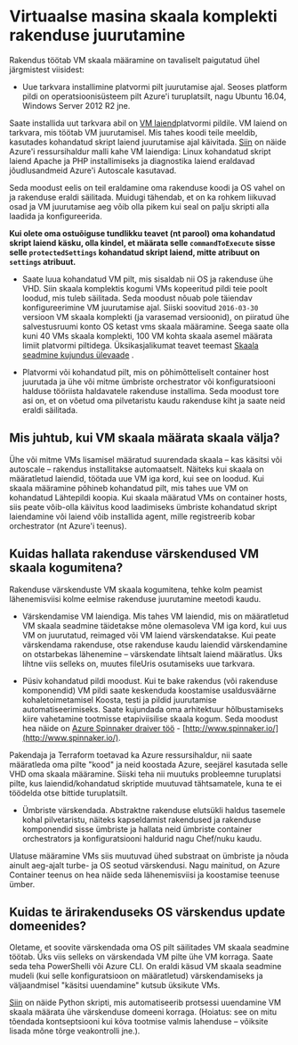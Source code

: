 <properties
    pageTitle="Rakenduse virtuaalse masina skaala komplekti juurutamine | Microsoft Azure'i"
    description="Virtuaalse masina skaala komplekti rakenduse juurutamine"
    services="virtual-machine-scale-sets"
    documentationCenter=""
    authors="gbowerman"
    manager="timlt"
    editor=""
    tags="azure-resource-manager"/>

<tags
    ms.service="virtual-machine-scale-sets"
    ms.workload="na"
    ms.tgt_pltfrm="na"
    ms.devlang="na"
    ms.topic="article"
    ms.date="08/26/2016"
    ms.author="guybo"/>

# <a name="deploy-an-app-on-virtual-machine-scale-sets"></a>Virtuaalse masina skaala komplekti rakenduse juurutamine

Rakendus töötab VM skaala määramine on tavaliselt paigutatud ühel järgmistest viisidest:

- Uue tarkvara installimine platvormi pilt juurutamise ajal. Seoses platform pildi on operatsioonisüsteem pilt Azure'i turuplatsilt, nagu Ubuntu 16.04, Windows Server 2012 R2 jne.

Saate installida uut tarkvara abil on [VM laiend](../virtual-machines/virtual-machines-windows-extensions-features.md)platvormi pildile. VM laiend on tarkvara, mis töötab VM juurutamisel. Mis tahes koodi teile meeldib, kasutades kohandatud skript laiend juurutamise ajal käivitada. [Siin](https://github.com/Azure/azure-quickstart-templates/tree/master/201-vmss-lapstack-autoscale) on näide Azure'i ressursihaldur malli kahe VM laiendiga: Linux kohandatud skript laiend Apache ja PHP installimiseks ja diagnostika laiend eraldavad jõudlusandmeid Azure'i Autoscale kasutavad.

Seda moodust eelis on teil eraldamine oma rakenduse koodi ja OS vahel on ja rakenduse eraldi säilitada. Muidugi tähendab, et on ka rohkem liikuvad osad ja VM juurutamise aeg võib olla pikem kui seal on palju skripti alla laadida ja konfigureerida.

**Kui olete oma ostuõiguse tundlikku teavet (nt parool) oma kohandatud skript laiend käsku, olla kindel, et määrata selle `commandToExecute` sisse selle `protectedSettings` kohandatud skript laiend, mitte atribuut on `settings` atribuut.**

- Saate luua kohandatud VM pilt, mis sisaldab nii OS ja rakenduse ühe VHD. Siin skaala komplektis kogumi VMs kopeeritud pildi teie poolt loodud, mis tuleb säilitada. Seda moodust nõuab pole täiendav konfigureerimine VM juurutamise ajal. Siiski soovitud `2016-03-30` versioon VM skaala komplekti (ja varasemad versioonid), on piiratud ühe salvestusruumi konto OS ketast vms skaala määramine. Seega saate olla kuni 40 VMs skaala komplekti, 100 VM kohta skaala asemel määrata limiit platvormi piltidega. Üksikasjalikumat teavet teemast [Skaala seadmine kujundus ülevaade](./virtual-machine-scale-sets-design-overview.md) .

- Platvormi või kohandatud pilt, mis on põhimõtteliselt container host juurutada ja ühe või mitme ümbriste orchestrator või konfiguratsiooni halduse tööriista haldavatele rakenduse installima. Seda moodust tore asi on, et on võetud oma pilvetaristu kaudu rakenduse kiht ja saate neid eraldi säilitada.

## <a name="what-happens-when-a-vm-scale-set-scales-out"></a>Mis juhtub, kui VM skaala määrata skaala välja?

Ühe või mitme VMs lisamisel määratud suurendada skaala – kas käsitsi või autoscale – rakendus installitakse automaatselt. Näiteks kui skaala on määratletud laiendid, töötada uue VM iga kord, kui see on loodud. Kui skaala määramine põhineb kohandatud pilt, mis tahes uue VM on kohandatud Lähtepildi koopia. Kui skaala määratud VMs on container hosts, siis peate võib-olla käivitus kood laadimiseks ümbriste kohandatud skript laiendamine või laiend võib installida agent, mille registreerib kobar orchestrator (nt Azure'i teenus).

## <a name="how-do-you-manage-application-updates-in-vm-scale-sets"></a>Kuidas hallata rakenduse värskendused VM skaala kogumitena?

Rakenduse värskenduste VM skaala kogumitena, tehke kolm peamist lähenemisviisi kolme eelmise rakenduse juurutamine meetodi kaudu.

* Värskendamise VM laiendiga. Mis tahes VM laiendid, mis on määratletud VM skaala seadmine täidetakse mõne olemasoleva VM iga kord, kui uus VM on juurutatud, reimaged või VM laiend värskendatakse. Kui peate värskendama rakenduse, otse rakenduse kaudu laiendid värskendamine on otstarbekas lähenemine – värskendate lihtsalt laiend määratlus. Üks lihtne viis selleks on, muutes fileUris osutamiseks uue tarkvara.

* Püsiv kohandatud pildi moodust. Kui te bake rakendus (või rakenduse komponendid) VM pildi saate keskenduda koostamise usaldusväärne kohaletoimetamisel Koosta, testi ja pildid juurutamise automatiseerimiseks. Saate kujundada oma arhitektuur hõlbustamiseks kiire vahetamine tootmisse etapiviisilise skaala kogum. Seda moodust hea näide on [Azure Spinnaker draiver töö](https://github.com/spinnaker/deck/tree/master/app/scripts/modules/azure) - [http://www.spinnaker.io/](http://www.spinnaker.io/).

Pakendaja ja Terraform toetavad ka Azure ressursihaldur, nii saate määratleda oma pilte "kood" ja neid koostada Azure, seejärel kasutada selle VHD oma skaala määramine. Siiski teha nii muutuks probleemne turuplatsi pilte, kus laiendid/kohandatud skriptide muutuvad tähtsamatele, kuna te ei töödelda otse bittide turuplatsilt.

* Ümbriste värskendada. Abstraktne rakenduse elutsükli haldus tasemele kohal pilvetaristu, näiteks kapseldamist rakendused ja rakenduse komponendid sisse ümbriste ja hallata neid ümbriste container orchestrators ja konfiguratsiooni haldurid nagu Chef/nuku kaudu.

Ulatuse määramine VMs siis muutuvad ühed substraat on ümbriste ja nõuda ainult aeg-ajalt turbe- ja OS seotud värskendusi. Nagu mainitud, on Azure Container teenus on hea näide seda lähenemisviisi ja koostamise teenuse ümber.

## <a name="how-do-you-roll-out-an-os-update-across-update-domains"></a>Kuidas te ärirakenduseks OS värskendus update domeenides?

Oletame, et soovite värskendada oma OS pilt säilitades VM skaala seadmine töötab. Üks viis selleks on värskendada VM pilte ühe VM korraga. Saate seda teha PowerShelli või Azure CLI. On eraldi käsud VM skaala seadmine mudeli (kui selle konfiguratsioon on määratletud) värskendamiseks ja väljaandmisel "käsitsi uuendamine" kutsub üksikute VMs.

[Siin](https://github.com/gbowerman/vmsstools) on näide Python skripti, mis automatiseerib protsessi uuendamine VM skaala määrata ühe värskenduse domeeni korraga. (Hoiatus: see on mitu tõendada kontseptsiooni kui kõva tootmise valmis lahenduse – võiksite lisada mõne tõrge veakontrolli jne.).
